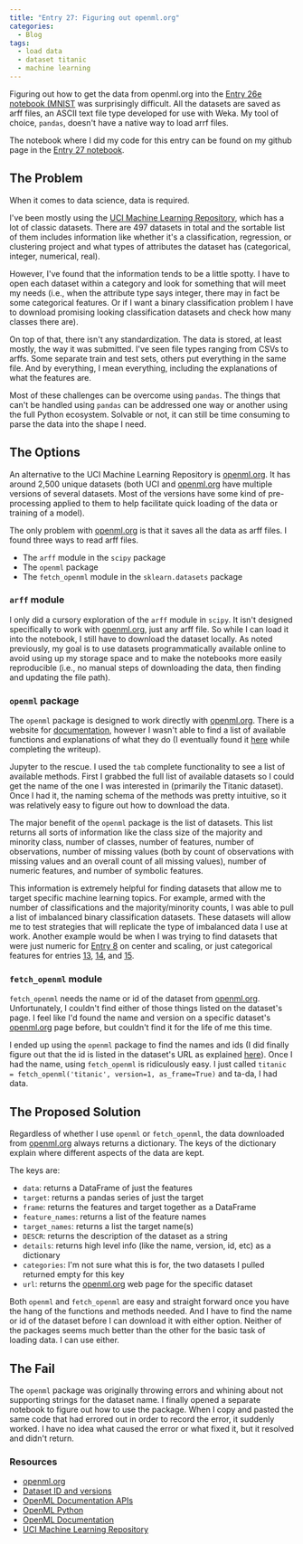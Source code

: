 ```yaml
---
title: "Entry 27: Figuring out openml.org"
categories:
  - Blog
tags:
  - load data
  - dataset titanic
  - machine learning
---
```


Figuring out how to get the data from openml.org into the [Entry 26e notebook (MNIST](https://github.com/julielinx/datascience_diaries/blob/master/02_model_eval/26e_nb_thresholds_pr_roc.ipynb) was surprisingly difficult. All the datasets are saved as arff files, an ASCII text file type developed for use with Weka. My tool of choice, `pandas`, doesn't have a native way to load arrf files.

The notebook where I did my code for this entry can be found on my github page in the [Entry 27 notebook](https://github.com/julielinx/datascience_diaries/blob/master/02_model_eval/27a_nb_openml.ipynb).

## The Problem

When it comes to data science, data is required.

I've been mostly using the [UCI Machine Learning Repository](http://archive.ics.uci.edu/ml/datasets.php), which has a lot of classic datasets. There are 497 datasets in total and the sortable list of them includes information like whether it's a classification, regression, or clustering project and what types of attributes the dataset has (categorical, integer, numerical, real).

However, I've found that the information tends to be a little spotty. I have to open each dataset within a category and look for something that will meet my needs (i.e., when the attribute type says integer, there may in fact be some categorical features. Or if I want a binary classification problem I have to download promising looking classification datasets and check how many classes there are).

On top of that, there isn't any standardization. The data is stored, at least mostly, the way it was submitted. I've seen file types ranging from CSVs to arffs. Some separate train and test sets, others put everything in the same file. And by everything, I mean everything, including the explanations of what the features are.

Most of these challenges can be overcome using `pandas`. The things that can't be handled using `pandas` can be addressed one way or another using the full Python ecosystem. Solvable or not, it can still be time consuming to parse the data into the shape I need.

## The Options

An alternative to the UCI Machine Learning Repository is [openml.org](https://www.openml.org/search?type=data). It has around 2,500 unique datasets (both UCI and [openml.org](https://www.openml.org/search?type=data) have multiple versions of several datasets. Most of the versions have some kind of pre-processing applied to them to help facilitate quick loading of the data or training of a model).

The only problem with [openml.org](https://www.openml.org/search?type=data) is that it saves all the data as arff files. I found three ways to read arff files.

- The `arff` module in the `scipy` package
- The `openml` package
- The `fetch_openml` module in the `sklearn.datasets` package

### `arff` module

I only did a cursory exploration of the `arff` module in `scipy`. It isn't designed specifically to work with [openml.org](https://www.openml.org/search?type=data), just any arff file. So while I can load it into the notebook, I still have to download the dataset locally. As noted previously, my goal is to use datasets programmatically available online to avoid using up my storage space and to make the notebooks more easily reproducible (i.e., no manual steps of downloading the data, then finding and updating the file path).

### `openml` package

The `openml` package is designed to work directly with [openml.org](https://www.openml.org/search?type=data). There is a website for [documentation](https://openml.github.io/openml-python/master/), however I wasn't able to find a list of available functions and explanations of what they do (I eventually found it [here](https://openml.github.io/OpenML/Python-API/) while completing the writeup).

Jupyter to the rescue. I used the `tab` complete functionality to see a list of available methods. First I grabbed the full list of available datasets so I could get the name of the one I was interested in (primarily the Titanic dataset). Once I had it, the naming schema of the methods was pretty intuitive, so it was relatively easy to figure out how to download the data.

The major benefit of the `openml` package is the list of datasets. This list returns all sorts of information like the class size of the majority and minority class, number of classes, number of features, number of observations, number of missing values (both by count of observations with missing values and an overall count of all missing values), number of numeric features, and number of symbolic features.

This information is extremely helpful for finding datasets that allow me to target specific machine learning topics. For example, armed with the number of classifications and the majority/minority counts, I was able to pull a list of imbalanced binary classification datasets. These datasets will allow me to test strategies that will replicate the type of imbalanced data I use at work. Another example would be when I was trying to find datasets that were just numeric for [Entry 8](https://julielinx.github.io/blog/08_center_scale_and_latex/) on center and scaling, or just categorical features for entries [13](https://julielinx.github.io/blog/13_cat_prelims/), [14](https://julielinx.github.io/blog/14_encoding_cats/), and [15](https://julielinx.github.io/blog/15_cat_corr/).

### `fetch_openml` module

`fetch_openml` needs the name or id of the dataset from [openml.org](https://www.openml.org/search?type=data). Unfortunately, I couldn't find either of those things listed on the dataset's page. I feel like I'd found the name and version on a specific dataset's [openml.org](https://www.openml.org/search?type=data) page before, but couldn't find it for the life of me this time.

I ended up using the `openml` package to find the names and ids (I did finally figure out that the id is listed in the dataset's URL as explained [here](https://openml.github.io/OpenML/#dataset-id-and-versions)). Once I had the name, using `fetch_openml` is ridiculously easy. I just called  `titanic = fetch_openml('titanic', version=1, as_frame=True)` and ta-da, I had data.

## The Proposed Solution

Regardless of whether I use `openml` or `fetch_openml`, the data downloaded from [openml.org](https://www.openml.org/search?type=data) always returns a dictionary. The keys of the dictionary explain where different aspects of the data are kept.

The keys are:
- `data`: returns a DataFrame of just the features
- `target`: returns a pandas series of just the target
- `frame`: returns the features and target together as a DataFrame
- `feature_names`: returns a list of the feature names
- `target_names`: returns a list the target name(s)
- `DESCR`: returns the description of the dataset as a string
- `details`: returns high level info (like the name, version, id, etc) as a dictionary
- `categories`: I'm not sure what this is for, the two datasets I pulled returned empty for this key
- `url`: returns the [openml.org](https://www.openml.org/search?type=data) web page for the specific dataset

Both `openml` and `fetch_openml` are easy and straight forward once you have the hang of the functions and methods needed. And I have to find the name or id of the dataset before I can download it with either option. Neither of the packages seems much better than the other for the basic task of loading data. I can use either.

## The Fail

The `openml` package was originally throwing errors and whining about not supporting strings for the dataset name. I finally opened a separate notebook to figure out how to use the package. When I copy and pasted the same code that had errored out in order to record the error, it suddenly worked. I have no idea what caused the error or what fixed it, but it resolved and didn't return.

### Resources

- [openml.org](https://www.openml.org/search?type=data)
- [Dataset ID and versions](https://openml.github.io/OpenML/#dataset-id-and-versions)
- [OpenML Documentation APIs](https://openml.github.io/OpenML/Python-API/)
- [OpenML Python](https://openml.github.io/openml-python/master/)
- [OpenML Documentation](https://openml.github.io/OpenML/)
- [UCI Machine Learning Repository](http://archive.ics.uci.edu/ml/datasets.php)